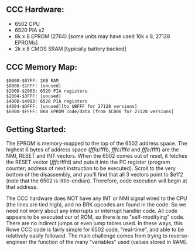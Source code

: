 CCC Hardware:
-------------
- 6502 CPU
- 6520 PIA x2
- 8k x 8 EPROM (2764) [some units may have used 16k x 8, 27128 EPROMs]
- 2k x 8 CMOS SRAM [typically battery backed]

CCC Memory Map:
---------------
    $0000-$07FF: 2KB RAM  
    $0800-$1FFF: [unused]
    $2000-$2003: 6520 PIA registers
    $2004-$3FFF: [unused]
    $4000-$4003: 6520 PIA registers
    $4004-$DFFF: [unused][to $BFFF for 27128 versions]
    $E000-$FFFF: 8KB EPROM code/data [from $C000 for 27128 versions]

Getting Started:
----------------
The EPROM is memory-mapped to the top of the 6502 address space.  The highest 6 bytes of address space ($fffa/$fffb, $fffc/$fffd and $fffe/$ffff) are the NMI, RESET and INT vectors.  When the 6502 comes out of reset, it fetches the RESET vector ($fffc/$fffd) and puts it into the PC register (program counter; address of next instruction to be executed).  Scroll to the very bottom of the disassembly, and you'll find that all 3 vectors point to $e1f2 (note that the 6502 is little-endian).  Therefore, code execution will begin at that address.

The CCC hardware does NOT have any INT or NMI signal wired to the CPU (the lines are tied high), and no BRK opcodes are found in the code.  So we need not worry about any interrupts or interrupt handler code.  All code appears to be executed our of ROM, so there is no "self-modifying" code.  There are no indirect jumps or even jump tables used.  In these ways, this Rowe CCC code is fairly simple for 6502 code, "real-time", and able to be relatively easily followed.  The main challenge comes from trying to reverse-engineer the function of the many "variables" used (values stored in RAM).
